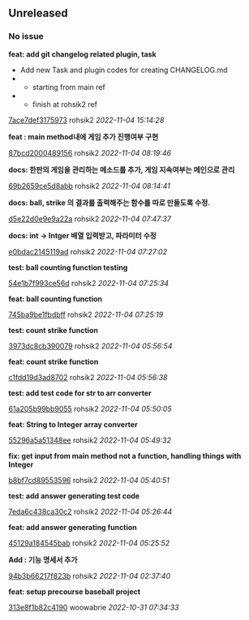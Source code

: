 
## Unreleased
### No issue

**feat: add git changelog related plugin, task**

 * Add new Task and plugin codes for creating CHANGELOG.md
 * - starting from main ref
 * - finish at rohsik2 ref

[7ace7def3175973](https://github.com/rohsik2/java-baseball/commit/7ace7def3175973) rohsik2 *2022-11-04 15:14:28*

**feat : main method내에 게임 추가 진행여부 구현**


[87bcd2000489156](https://github.com/rohsik2/java-baseball/commit/87bcd2000489156) rohsik2 *2022-11-04 08:19:46*

**docs: 한판의 게임을 관리하는 메소드를 추가, 게임 지속여부는 메인으로 관리**


[69b2659ce5d8abb](https://github.com/rohsik2/java-baseball/commit/69b2659ce5d8abb) rohsik2 *2022-11-04 08:14:41*

**docs: ball, strike 의 결과를 출력해주는 함수를 따로 만들도록 수정.**


[d5e22d0e9e9a22a](https://github.com/rohsik2/java-baseball/commit/d5e22d0e9e9a22a) rohsik2 *2022-11-04 07:47:37*

**docs: int -> Intger 배열 입력받고, 파라미터 수정**


[e0bdac2145119ad](https://github.com/rohsik2/java-baseball/commit/e0bdac2145119ad) rohsik2 *2022-11-04 07:27:02*

**test: ball counting function testing**


[54e1b7f993ce56d](https://github.com/rohsik2/java-baseball/commit/54e1b7f993ce56d) rohsik2 *2022-11-04 07:25:34*

**feat: ball counting function**


[745ba9be1fbdbff](https://github.com/rohsik2/java-baseball/commit/745ba9be1fbdbff) rohsik2 *2022-11-04 07:25:19*

**test: count strike function**


[3973dc8cb390079](https://github.com/rohsik2/java-baseball/commit/3973dc8cb390079) rohsik2 *2022-11-04 05:56:54*

**feat: count strike function**


[c1fdd19d3ad8702](https://github.com/rohsik2/java-baseball/commit/c1fdd19d3ad8702) rohsik2 *2022-11-04 05:56:38*

**test: add test code for str to arr converter**


[61a205b99bb9055](https://github.com/rohsik2/java-baseball/commit/61a205b99bb9055) rohsik2 *2022-11-04 05:50:05*

**feat: String to Integer array converter**


[55296a5a51348ee](https://github.com/rohsik2/java-baseball/commit/55296a5a51348ee) rohsik2 *2022-11-04 05:49:32*

**fix: get input from main method not a function, handling things with Integer**


[b8bf7cd89553596](https://github.com/rohsik2/java-baseball/commit/b8bf7cd89553596) rohsik2 *2022-11-04 05:40:51*

**test: add answer generating test code**


[7eda6c438ca30c2](https://github.com/rohsik2/java-baseball/commit/7eda6c438ca30c2) rohsik2 *2022-11-04 05:26:44*

**feat: add answer generating function**


[45129a184545bab](https://github.com/rohsik2/java-baseball/commit/45129a184545bab) rohsik2 *2022-11-04 05:25:52*

**Add : 기능 명세서 추가**


[94b3b66217f823b](https://github.com/rohsik2/java-baseball/commit/94b3b66217f823b) rohsik2 *2022-11-04 02:37:40*

**feat: setup precourse baseball project**


[313e8f1b82c4190](https://github.com/rohsik2/java-baseball/commit/313e8f1b82c4190) woowabrie *2022-10-31 07:34:33*


 